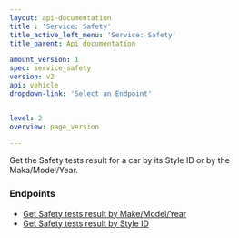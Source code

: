 ```yaml
---
layout: api-documentation
title : 'Service: Safety'
title_active_left_menu: 'Service: Safety'
title_parent: Api documentation

amount_version: 1
spec: service_safety
version: v2
api: vehicle
dropdown-link: 'Select an Endpoint'


level: 2
overview: page_version

---
```

<div class="info-message">
 Get the Safety tests result for a car by its Style ID or by the Maka/Model/Year.
</div>

### Endpoints

* [Get Safety tests result by Make/Model/Year](/api-documentation/vehicle/service_safety/v2/01_by_make_model_year/api-description.html)
* [Get Safety tests result by Style ID](/api-documentation/vehicle/service_safety/v2/02_by_style_id/api-description.html)
